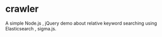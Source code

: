 # crawler
A simple Node.js , jQuery demo about relative keyword searching using Elasticsearch , sigma.js.
